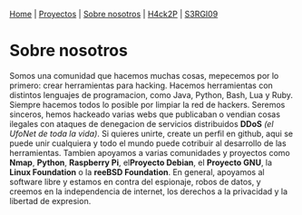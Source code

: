 [Home](index.md) | [Proyectos](Proyectos) | [Sobre nosotros](sobrenosotros) | [H4ck2P](h4ck2p) | [S3RGI09](https://s3rgi09.github.io/)

# Sobre nosotros
Somos una comunidad que hacemos muchas cosas, mepecemos por lo primero: crear herramientas para hacking. Hacemos herramientas con distintos lenguajes de programacion, como Java, Python, Bash, Lua y Ruby. Siempre hacemos todos lo posible por limpiar la red de hackers. Seremos sinceros, hemos hackeado varias webs que publicaban o vendian cosas ilegales con ataques de denegacion de servicios distribuidos **DDoS** *(el UfoNet de toda la vida)*. Si quieres unirte, create un perfil en github, aqui se puede unir cualquiera y todo el mundo puede cotribuir al desarrollo de las herramientas.
Tambien apoyamos a varias comunidades y proyectos como **Nmap**, **Python**, **Raspberry Pi**, el**Proyecto Debian**, el **Proyecto GNU**, la **Linux Foundation** o la **reeBSD Foundation**. En general, apoyamos al software libre y estamos en contra del espionaje, robos de datos, y creemos en la independencia de internet, los derechos a la privacidad y la libertad de expresion. 
